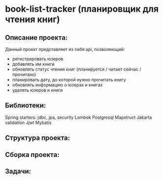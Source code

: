 # book-list-tracker (планировщик для чтения книг)

## Описание проекта:

Данный проект представляет из себя api, позволяющий:

- регистрировать юзеров
- добавлять им книги
- обновлять статус чтения книг (планируется / читает сейчас / прочитано)
- планировать дату, до которой нужно прочитать книгу
- обновлять информацию о юзерах и книгах
- удалять юзеров и книги

## Библиотеки:

Spring starters: jdbc, jpa, security
Lombok
Postgresql
Mapstruct
Jakarta validation
Jjwt
Mybatis

## Структура проекта:

## Сборка проекта:

## Задачи: